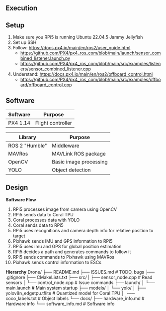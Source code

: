 ## Execution


## Setup
1. Make sure you RPi5 is running Ubuntu 22.04.5 Jammy Jellyfish
2. Set up SSH
3. Follow: https://docs.px4.io/main/en/ros2/user_guide.html
     - https://github.com/PX4/px4_ros_com/blob/main/launch/sensor_combined_listener.launch.py
     - https://github.com/PX4/px4_ros_com/blob/main/src/examples/listeners/sensor_combined_listener.cpp
4. Understand: https://docs.px4.io/main/en/ros2/offboard_control.html 
     - https://github.com/PX4/px4_ros_com/blob/main/src/examples/offboard/offboard_control.cpp 

## Software
| Software | Purpose |
|----------|---------|
| PX4 1.14 | Flight controller |

| Library | Purpose |
|---------|---------|
| ROS 2 "Humble" | Middleware |
| MAVRos | MAVLink ROS package |
| OpenCV | Basic image processing |
| YOLO | Object detection |

## Design
**Software Flow**
1. RPi5 processes image from camera using OpenCV
2. RPi5 sends data to Coral TPU
3. Coral processes data with YOLO
4. Coral sends data to RPi5
5. RPi5 uses recognitions and camera depth info for relative position to target
6. Pixhawk sends IMU and GPS information to RPi5
7. RPi5 uses imu and GPS for global position estimation
8. RPi5 decides a path and generates commands to follow it
9. RPi5 sends commands to Pixhawk using MAVRos
10. Pixhawk sends control information to ESCs

**Hierarchy**
Drone/
├── README.md
├── ISSUES.md                           # TODO, bugs
├── .gitignore
├── CMakeLists.txt
├── src/
|   ├── sensor_node.cpp                 # Read sensors
│   └── control_node.cpp                # Issue commands
├── launch/
│   └── main.launch                     # Main system startup
├── models/
│   └── yolo/
│       ├── yolov8n_edgetpu.tflite      # Quantized model for Coral TPU
│       └── coco_labels.txt             # Object labels
└── docs/
    ├── hardware_info.md                # Hardware info
    └── software_info.md                # Software info